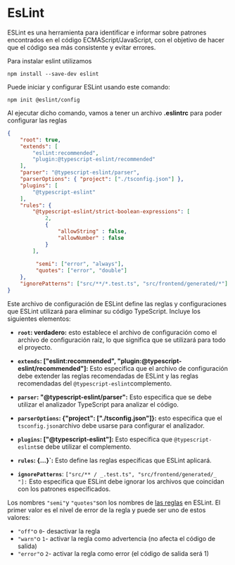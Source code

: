# EsLint
ESLint es una herramienta para identificar e informar sobre patrones encontrados en el código ECMAScript/JavaScript, con el objetivo de hacer que el código sea más consistente y evitar errores.

Para instalar eslint utilizamos

```shell
npm install --save-dev eslint
```

Puede iniciar y configurar ESLint usando este comando:

```shell
npm init @eslint/config
```

Al ejecutar dicho comando, vamos a tener un archivo **.eslintrc** para poder configurar las reglas

```json
{
    "root": true,
    "extends": [
        "eslint:recommended",
        "plugin:@typescript-eslint/recommended"
    ],
    "parser": "@typescript-eslint/parser",
    "parserOptions": { "project": ["./tsconfig.json"] },
    "plugins": [
        "@typescript-eslint"
    ],
    "rules": {
        "@typescript-eslint/strict-boolean-expressions": [
            2,
            {
                "allowString" : false,
                "allowNumber" : false
            }
        ],
       
		 "semi": ["error", "always"],
         "quotes": ["error", "double"]
    },
    "ignorePatterns": ["src/**/*.test.ts", "src/frontend/generated/*"]
}
```

Este archivo de configuración de ESLint define las reglas y configuraciones que ESLint utilizará para eliminar su código TypeScript. Incluye los siguientes elementos:

* **`root`: verdadero:** esto establece el archivo de configuración como el archivo de configuración raíz, lo que significa que se utilizará para todo el proyecto.
    
* **`extends`: ["eslint:recommended", "plugin:@typescript-eslint/recommended"]:** Esto especifica que el archivo de configuración debe extender las reglas recomendadas de ESLint y las reglas recomendadas del `@typescript-eslint`complemento.
    
* **`parser`: "@typescript-eslint/parser":** Esto especifica que se debe utilizar el analizador TypeScript para analizar el código.
    
* **`parserOptions`: {"project": ["./tsconfig.json"]}:** esto especifica que el `tsconfig.json`archivo debe usarse para configurar el analizador.
    
* **`plugins`: ["@typescript-eslint"]:** Esto especifica que `@typescript-eslint`se debe utilizar el complemento.
    
* **`rules`: {...}`:** Esto define las reglas específicas que ESLint aplicará.
    
* **`ignorePatterns`**: `["src/** / _.test.ts", "src/frontend/generated/_ "]:` Esto especifica que ESLint debe ignorar los archivos que coincidan con los patrones especificados.

Los nombres `"semi"`y `"quotes"`son los nombres de [las reglas](https://eslint.org/docs/latest/rules) en ESLint. El primer valor es el nivel de error de la regla y puede ser uno de estos valores:

- `"off"`o `0`- desactivar la regla
- `"warn"`o `1`- activar la regla como advertencia (no afecta el código de salida)
- `"error"`o `2`- activar la regla como error (el código de salida será 1)